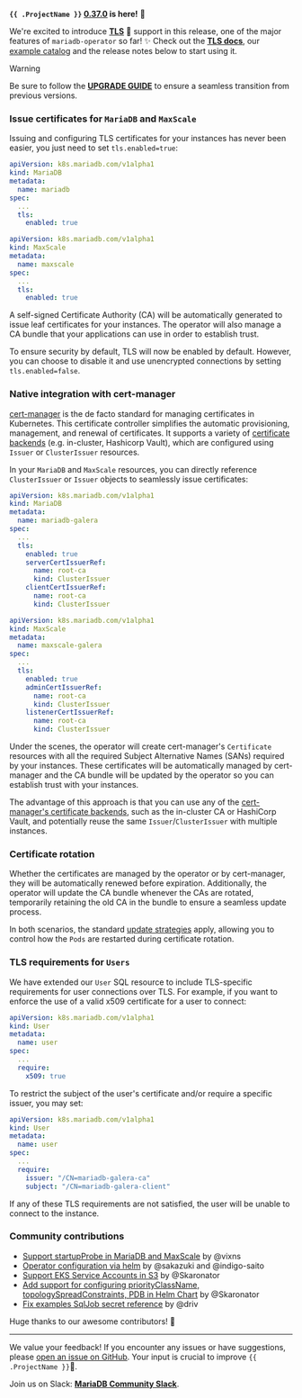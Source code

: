 **`{{ .ProjectName }}` [0.37.0](https://github.com/mariadb-operator/mariadb-operator/releases/tag/0.37.0) is here!** 🦭

We're excited to introduce __[TLS](https://github.com/mariadb-operator/mariadb-operator/blob/main/docs/TLS.md)__ 🔐 support in this release, one of the major features of `mariadb-operator` so far! ✨ Check out the __[TLS docs](https://github.com/mariadb-operator/mariadb-operator/blob/main/docs/TLS.md)__, our [example catalog](https://github.com/mariadb-operator/mariadb-operator/tree/main/examples/manifests) and the release notes below to start using it.

> [!WARNING]
> Be sure to follow the __[UPGRADE GUIDE](https://github.com/mariadb-operator/mariadb-operator/blob/main/docs/releases/UPGRADE_0.37.0.md)__ to ensure a seamless transition from previous versions.

### Issue certificates for `MariaDB` and `MaxScale`

Issuing and configuring TLS certificates for your instances has never been easier, you just need to set `tls.enabled=true`:

```yaml
apiVersion: k8s.mariadb.com/v1alpha1
kind: MariaDB
metadata:
  name: mariadb
spec:
  ...
  tls:
    enabled: true
```

```yaml
apiVersion: k8s.mariadb.com/v1alpha1
kind: MaxScale
metadata:
  name: maxscale
spec:
  ...
  tls:
    enabled: true
```

A self-signed Certificate Authority (CA) will be automatically generated to issue leaf certificates for your instances. The operator will also manage a CA bundle that your applications can use in order to establish trust. 

To ensure security by default, TLS will now be enabled by default. However, you can choose to disable it and use unencrypted connections by setting `tls.enabled=false`.

### Native integration with cert-manager

[cert-manager](https://cert-manager.io/) is the de facto standard for managing certificates in Kubernetes. This certificate controller simplifies the automatic provisioning, management, and renewal of certificates. It supports a variety of [certificate backends](https://cert-manager.io/docs/configuration/issuers/) (e.g. in-cluster, Hashicorp Vault), which are configured using `Issuer` or `ClusterIssuer` resources.

In your `MariaDB` and `MaxScale` resources, you can directly reference `ClusterIssuer` or `Issuer` objects to seamlessly issue certificates:

```yaml
apiVersion: k8s.mariadb.com/v1alpha1
kind: MariaDB
metadata:
  name: mariadb-galera
spec:
  ...
  tls:
    enabled: true
    serverCertIssuerRef:
      name: root-ca
      kind: ClusterIssuer
    clientCertIssuerRef:
      name: root-ca
      kind: ClusterIssuer
```
```yaml
apiVersion: k8s.mariadb.com/v1alpha1
kind: MaxScale
metadata:
  name: maxscale-galera
spec:
  ...
  tls:
    enabled: true
    adminCertIssuerRef:
      name: root-ca
      kind: ClusterIssuer
    listenerCertIssuerRef:
      name: root-ca
      kind: ClusterIssuer
``` 

Under the scenes, the operator will create cert-manager's `Certificate` resources with all the required Subject Alternative Names (SANs) required by your instances. These certificates will be automatically managed by cert-manager and the CA bundle will be updated by the operator so you can establish trust with your instances.

The advantage of this approach is that you can use any of the [cert-manager's certificate backends](https://cert-manager.io/docs/configuration/issuers/), such as the in-cluster CA or HashiCorp Vault, and potentially reuse the same `Issuer`/`ClusterIssuer` with multiple instances.

### Certificate rotation

Whether the certificates are managed by the operator or by cert-manager, they will be automatically renewed before expiration. Additionally, the operator will update the CA bundle whenever the CAs are rotated, temporarily retaining the old CA in the bundle to ensure a seamless update process.

In both scenarios, the standard [update strategies](https://github.com/mariadb-operator/mariadb-operator/blob/main/docs/UPDATES.md) apply, allowing you to control how the `Pods` are restarted during certificate rotation.

### TLS requirements for `Users`

We have extended our `User` SQL resource to include TLS-specific requirements for user connections over TLS. For example, if you want to enforce the use of a valid x509 certificate for a user to connect:

```yaml
apiVersion: k8s.mariadb.com/v1alpha1
kind: User
metadata:
  name: user
spec:
  ...
  require:
    x509: true
```

To restrict the subject of the user's certificate and/or require a specific issuer, you may set:

```yaml
apiVersion: k8s.mariadb.com/v1alpha1
kind: User
metadata:
  name: user
spec:
  ...
  require:
    issuer: "/CN=mariadb-galera-ca"
    subject: "/CN=mariadb-galera-client"
```

If any of these TLS requirements are not satisfied, the user will be unable to connect to the instance.
 
### Community contributions

- [Support startupProbe in MariaDB and MaxScale](https://github.com/mariadb-operator/mariadb-operator/pull/1053) by @vixns 
- [Operator configuration via helm](https://github.com/mariadb-operator/mariadb-operator/pull/1098) by @sakazuki and @indigo-saito
- [Support EKS Service Accounts in S3](https://github.com/mariadb-operator/mariadb-operator/pull/1115) by @Skaronator
- [Add support for configuring priorityClassName, topologySpreadConstraints, PDB in Helm Chart](https://github.com/mariadb-operator/mariadb-operator/pull/1133) by @Skaronator
- [Fix examples SqlJob secret reference](https://github.com/mariadb-operator/mariadb-operator/pull/1090) by @driv 

Huge thanks to our awesome contributors! 🙇

---

We value your feedback! If you encounter any issues or have suggestions, please [open an issue on GitHub](https://github.com/mariadb-operator/mariadb-operator/issues/new/choose). Your input is crucial to improve `{{ .ProjectName }}`🦭.

Join us on Slack: **[MariaDB Community Slack](https://r.mariadb.com/join-community-slack)**.